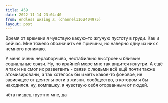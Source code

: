 ```yaml
---
title: 459
date: 2022-11-14 23:04:40
from: endless шизing ⍼ (channel1162404975)
layout: post
---
```


Время от времени я чувствую какую-то жгучую пустоту в груди. Как и сейчас. Мне тяжело обозначить её причины, но наверно одну из них я немного понимаю.

У меня очень неразборчиво, нестабильно выстроены *близкие* социальные связи. Ну, по крайней мере мне так видится изнутри. А ещё я так и не смог их разветвить - связи с людьми всё ещё почти также атомизированы, а так хотелось бы иметь какое-то фоновое, не зависящее от деятельности в жизни, сообщество, в котором я бы находился. ну, компашку. я чувствую себя оторванным от людей.

чёта пиздец грустно мне, да
